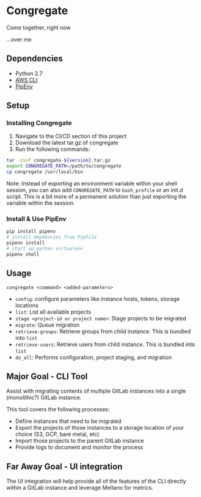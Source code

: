 # Congregate

Come together, right now

...over me

## Dependencies

- Python 2.7
- [AWS CLI](https://aws.amazon.com/cli/)
- [PipEnv](https://docs.pipenv.org/)

## Setup

### Installing Congregate

1. Navigate to the CI/CD section of this project
2. Download the latest tar.gz of congregate
3. Run the following commands:

```bash
tar -zxvf congregate-${version}.tar.gz
export CONGREGATE_PATH=/path/to/congregate
cp congregate /usr/local/bin
```

Note: Instead of exporting an environment variable within your shell session, you can also add `CONGREGATE_PATH` to `bash_profile` or an init.d script. This is a bit more of a permanent solution than just exporting the variable within the session. 

### Install & Use PipEnv

```bash
pip install pipenv
# install depdencies from Pipfile
pipenv install
# start up python virtualenv
pipenv shell
```

## Usage

`congregate <command> <added-parameters>`

- `config`: configure parameters like instance hosts, tokens, storage locations
- `list`: List all available projects
- `stage <project-id or project name>`: Stage projects to be migrated
- `migrate`: Queue migration
- `retrieve-groups`: Retrieve groups from child instance. This is bundled into `list`
- `retrieve-users`: Retrieve users from child instance. This is bundled into `list`
- `do_all`: Performs configuration, project staging, and migration

## Major Goal - CLI Tool

Assist with migrating contents of multiple GitLab instances into a single (monolithic?) GitLab instance.

This tool covers the following processes:
- Define instances that need to be migrated
- Export the projects of those instances to a storage location of your choice (S3, GCP, bare metal, etc)
- Import those projects to the parent GitLab instance
- Provide logs to document and monitor the process

## Far Away Goal - UI integration

The UI integration will help provide all of the features of the CLI directly within a GitLab instance and leverage Meltano for metrics.